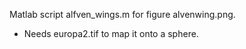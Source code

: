Matlab script alfven_wings.m for figure alvenwing.png. 
* Needs europa2.tif to map it onto a sphere.
